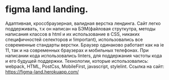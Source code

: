 # figma land landing.
Адаптивная, кроссбраузерная, валидная верстка лендинга. Сайт легко поддерживать, т.к он написан на БЭМ(файловая струткутра, методы написания классов в html и их использование в CSS, никаких специфичностей селекторов и !important), использовались все современные стандарты верстки. Браузер одинаково работает как на ie 11, так и на современных браузерах и мобильных телефонах. При написании кода использовались linters, для поддержания частоты кода и его будущей поддержки.
Технологии, которые использовались: webpack, HTML, PostCss, MobileFirst, javascript, stylelint.
Ссылка на сайт: https://figma-land.herokuapp.com/
